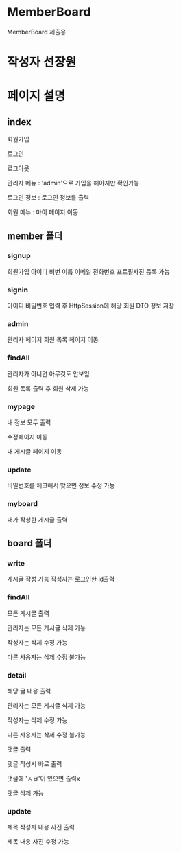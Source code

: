 # MemberBoard
MemberBoard 제출용

# 작성자 선장원

# 페이지 설명

## index 

회원가입

로그인 

로그아웃

관리자 메뉴 : 'admin'으로 가입을 해야지만 확인가능

로그인 정보 : 로그인 정보를 출력

회원 메뉴 : 마이 페이지 이동

## member 폴더

### signup 
회원가입 아이디 비번 이름 이메일 전화번호 프로필사진 등록 가능

### signin
아이디 비밀번호 입력 후 HttpSession에 해당 회원 DTO 정보 저장

### admin
관리자 페이지
회원 목록 페이지 이동

### findAll
관리자가 아니면 아무것도 안보임

회원 목록 출력 후 회원 삭제 가능

### mypage
내 정보 모두 출력

수정페이지 이동

내 게시글 페이지 이동

### update
비밀번호를 체크해서 맞으면 정보 수정 가능

### myboard
내가 작성한 게시글 출력


## board 폴더

### write
게시글 작성 가능 작성자는 로그인한 id출력

### findAll
모든 게시글 출력

관리자는 모든 게시글 삭제 가능

작성자는 삭제 수정 가능

다른 사용자는 삭제 수정 불가능

### detail
해당 글 내용 출력

관리자는 모든 게시글 삭제 가능

작성자는 삭제 수정 가능

다른 사용자는 삭제 수정 불가능

댓글 출력

댓글 작성시 바로 출력

댓글에 'ㅅㅂ'이 있으면 출력x

댓글 삭제 가능

### update
제목 작성자 내용 사진 출력

제목 내용 사진 수정 가능

